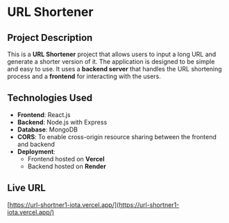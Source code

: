 # URL Shortener

## Project Description

This is a **URL Shortener** project that allows users to input a long URL and generate a shorter version of it. The application is designed to be simple and easy to use. It uses a **backend server** that handles the URL shortening process and a **frontend** for interacting with the users.

## Technologies Used

- **Frontend**: React.js
- **Backend**: Node.js with Express
- **Database**: MongoDB
- **CORS**: To enable cross-origin resource sharing between the frontend and backend
- **Deployment**:
  - Frontend hosted on **Vercel**
  - Backend hosted on **Render**

## Live URL

[https://url-shortner1-iota.vercel.app/](https://url-shortner1-iota.vercel.app/)



